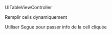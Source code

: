 UITableViewController

Remplir cells dynamiquement

Utiliser Segue pour passer info de la cell cliquée





